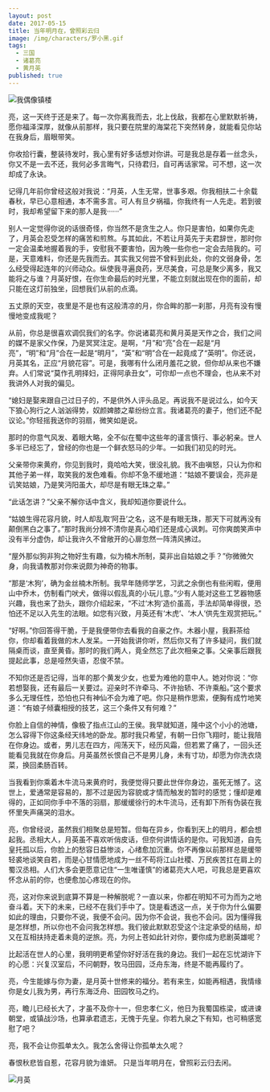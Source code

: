 ```yaml
---
layout: post
date: 2017-05-15
title: 当年明月在，曾照彩云归
image: /img/characters/罗小黑.gif
tags:
  - 三国
  - 诸葛亮
  - 黄月英
published: true
---
```




![我偶像镇楼](http://upload-images.jianshu.io/upload_images/2512559-9888289a1e12bf81.png?imageMogr2/auto-orient/strip%7CimageView2/2/w/1240)


亮，这一天终于还是来了。每一次你离我而去，北上伐敌，我都在心里默默祈祷，愿你福泽深厚，就像从前那样，我只要在院里的海棠花下突然转身，就能看见你站在我身后，眉眼带笑。

你收拾行囊，整装待发时，我心里有好多话想对你讲。可是我总是存着一丝念头，你又不是一去不还，我何必多言晦气，只待君归，自可再话家常。可不想，这一次却成了永诀。

记得几年前你曾经这般对我说：“月英，人生无常，世事多艰。你我相扶二十余载春秋，早已心意相通，本不需多言。可人有旦夕祸福，你我终有一人先走。若到彼时，我却希望留下来的那人是我······”

别人一定觉得你说的话很奇怪，你当然不是贪生之人。你只是害怕，如果你先走了，月英会忍受怎样的痛苦和煎熬。与其如此，不若让月英先于夫君辞世，那时你一定会温柔地握着我的手，安慰我不要害怕，因为晚一些你也一定会去陪我的。可是，天意难料，你还是先我而去。其实我又何尝不曾料到此处，你的文弱身骨，怎么经受得起连年的兴师动众。纵使我寻遍良药，烹尽美食，可总是聚少离多，我又能将之与谁？月英好恨，在你生命最后的时光里，不能立刻就出现在你的面前，却只能在这灯前独坐，回想我们从前的点滴。

五丈原的天空，夜里是不是也有这般清凉的月，你合眸的那一刹那，月亮有没有慢慢地变成我呢？

从前，你总是很喜欢调侃我们的名字。你说诸葛亮和黄月英是天作之合，我们之间的媒不是家父作保，乃是冥冥注定。是啊，“月”和“亮”合在一起是“月亮”，“明”和“月”合在一起是“明月”，“英”和“明”合在一起竟成了“英明”。你还说，月英其名，正应“月貌花容”。可是，我哪有什么闭月羞花之貌，但你却从来也不嫌弃。人们常说“莫作孔明择妇，正得阿承丑女”，可你却一点也不理会，也从来不对我讲外人对我的偏见。

“媳妇是娶来跟自己过日子的，不是供外人评头品足。再说我不是说过么，如今天下狼心狗行之人汹汹得势，奴颜婢膝之辈纷纷立言。我诸葛亮的妻子，他们还不配议论。”你轻摇我送你的羽扇，微笑如是说。

那时的你意气风发、着眼大略，全不似在蜀中这些年的谨言慎行、事必躬亲。世人多半已经忘了，曾经的你也是一个鲜衣怒马的少年。一如我们初见的时光。

父亲带你来黄府，你见到我时，竟哈哈大笑，很没礼貌。我不由嗔怒，只认为你和其他子弟一样，取笑我的发色难看。你却不急不缓地道：“姑娘不要误会，亮非是讥笑姑娘，乃是笑沔阳虽大，却尽是有眼无珠之辈。”

“此话怎讲？”父亲不解你话中含义，我却知道你要说什么。

“姑娘生得花容月貌，时人却乱取‘阿丑’之名，这不是有眼无珠，那天下可就再没有颠倒黑白之事了。”那时我尚分辨不清你是真心咱们还是成心讽刺。可你爽朗笑声中没有半分虚伪，却让我许久不曾敞开的心扉忽然一阵清风拂过。

“屋外那似狗非狗之物好生有趣，似为楠木所制，莫非出自姑娘之手？”你微微欠身，向我请教那对你来说颇为神奇的物事。

“那是‘木狗’，确为金丝楠木所制。我早年随师学艺，习武之余倒也有些闲暇，便用山中乔木，仿制看门吠犬，做得以假乱真的小玩儿意。”少有人能对这些工艺器物感兴趣，我也来了劲头，跟你介绍起来，“不过‘木狗’造价虽高，手法却简单得很，恐怕还不足以入先生的法眼。如您有兴致，月英还有‘木虎’、‘木人’供先生观赏把玩。”

“好啊。”你回答得干脆，于是我便带你去看我的自豪之作。木器小屋，我斟茶给你，你却看着我做的木人发呆。一开始我讲你听，然后你又有了许多疑问，我们就隔桌而谈，直至黄昏。那时的我们两人，竟全然忘了此次相亲之事。父亲事后跟我提起此事，总是哑然失语，忍俊不禁。

不知你还是否记得，当年的那个黄发少女，也爱为难他的意中人。她对你说：“你若想娶我，还有最后一关要过。迎亲时不许牵马、不许抬轿、不许乘船。”这个要求多么无理任性，恐怕也只有神仙不会为难了吧。你只是稍作思索，便胸有成竹地笑道：“有娘子倾囊相授的技艺，这三个条件又有何难？”

你脸上自信的神情，像极了指点江山的王侯。我早就知道，隆中这个小小的池塘，怎么容得下你这条经天纬地的卧龙。那时我只希望，有朝一日你飞翔时，能让我陪在你身边。或者，男儿志在四方，闯荡天下，经历风霜，但若累了痛了，一回头还能看见我就在你身后。月英虽然长恨自己不是男儿身，未有寸功，却愿为你洗衣烧菜，换回柔肠百转。

当我看到你乘着木牛流马来黄府时，我便觉得只要此世伴你身边，虽死无憾了。这世上，爱通常是容易的，那不过是因为容貌或才情而触发的暂时的感觉；懂却是难得的，正如同你手中不落的羽扇，那缓缓徐行的木牛流马，还有卸下所有伪装在我怀里失声痛哭的泪水。

亮，你曾经说，虽然我们相聚总是短暂。但每在异乡，你看到天上的明月，都会想起我。丞相大人，月英虽不喜欢听俏皮话，但奈何讲情话的是你。可我知道，自先皇托孤以后，你脸上的愁容日益惨淡，心绪愈加沉重。你不再像以前那样总是缓带轻裘地谈笑自若，而是心甘情愿地成为一丝不苟将江山社稷、万民疾苦扛在肩上的蜀汉丞相。人们大多会更愿意记住“一生唯谨慎”的诸葛亮大人吧，可我总是更喜欢怀念从前的你，也便愈加心疼现在的你。

亮，这对你来说到底算不算是一种解脱呢？一直以来，你都在明知不可为而为之地奋斗着。天下的未来，已经不在我们手中了。饶是看透这一点，关于你为什么偏要如此的理由，只要你不说，我便不会问。因为你不会说，我也不会问。因为懂得我是怎样想，所以你也不会问我怎样想。我们彼此默默忍受这个注定承受的结局，却又在互相扶持走着未竟的逆旅。亮，为何上苍如此针对你，要你成为悲剧英雄呢？

比起活在世人的心里，我明明更希望你好好活在我的身边。我们一起在忘忧湖许下的心愿：兴复汉室后，不问朝野，牧马田园，泛舟东海，终是不能再履约了。

亮，今生能嫁与你为妻，是月英十世修来的福分。若有来生，如能再相遇，我情缘你是女儿我为男，再行东海泛舟、田园牧马之约。

亮，瞻儿已经长大了，才虽不及你十一，但忠孝仁义，他日为我蜀国栋梁，或进谏朝堂，或镇战沙场，也算承君遗志，无愧于先皇。你若九泉之下有知，也可稍感宽慰了吧？

亮，我不会让你孤单太久。我怎么舍得让你孤单太久呢？

春恨秋悲皆自惹，花容月貌为谁妍。
只是当年明月在，曾照彩云归去闲。


![月英](http://upload-images.jianshu.io/upload_images/2512559-5177253f5b09f552.png?imageMogr2/auto-orient/strip%7CimageView2/2/w/1240)
